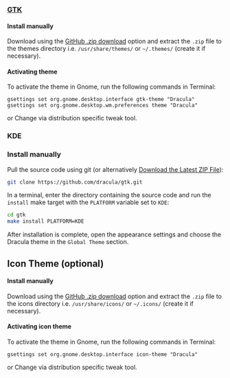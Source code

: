 ### [GTK](https://www.gtk.org/)

#### Install manually

Download using the [GitHub .zip download](https://github.com/dracula/gtk/archive/master.zip) option and extract the `.zip` file to the themes directory i.e. `/usr/share/themes/` or `~/.themes/` (create it if necessary).

#### Activating theme

To activate the theme in Gnome, run the following commands in Terminal:

```
gsettings set org.gnome.desktop.interface gtk-theme "Dracula"
gsettings set org.gnome.desktop.wm.preferences theme "Dracula"
```

or Change via distribution specific tweak tool.


### KDE

### Install manually
Pull the source code using git (or alternatively [Download the Latest ZIP File](https://github.com/dracula/gtk/archive/refs/heads/master.zip)):

```bash
git clone https://github.com/dracula/gtk.git
```

In a terminal, enter the directory containing the source code and run the `install` make target with the `PLATFORM` variable set to `KDE`:

```bash
cd gtk
make install PLATFORM=KDE
```

After installation is complete, open the appearance settings and choose the Dracula theme in the `Global Theme` section.

## Icon Theme (optional)

#### Install manually

Download using the [GitHub .zip download](https://github.com/dracula/gtk/files/5214870/Dracula.zip) option and extract the `.zip` file to the icons directory i.e. `/usr/share/icons/` or `~/.icons/` (create it if necessary).

#### Activating icon theme

To activate the theme in Gnome, run the following commands in Terminal: 

```
gsettings set org.gnome.desktop.interface icon-theme "Dracula"
```

or Change via distribution specific tweak tool.
